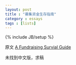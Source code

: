 ```yaml
---
layout: post
title : "募集资金生存指南"
category : essays
tags : [lists]
---
```

{% include JB/setup %}

原文 [A Fundraising Survial Guide](http://www.paulgraham.com/fundraising.html)  

未找到中文版，求稿   
